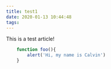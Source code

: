 ```yaml
---
title: test1
date: 2020-01-13 10:44:48
tags:
---
```


This is a test article!

```javascript
    function foo(){
        alert('Hi, my name is Calvin')
    }
```
